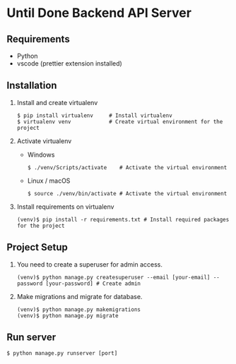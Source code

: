 # Until Done Backend API Server

## Requirements

- Python
- vscode (prettier extension installed)

## Installation

1. Install and create virtualenv

   ```shell
   $ pip install virtualenv     # Install virtualenv
   $ virtualenv venv            # Create virtual environment for the project
   ```

2. Activate virtualenv

   - Windows
     ```shell
     $ ./venv/Scripts/activate    # Activate the virtual environment
     ```
   - Linux / macOS

     ```shell
     $ source ./venv/bin/activate # Activate the virtual environment
     ```

3. Install requirements on virtualenv

   ```shell
   (venv)$ pip install -r requirements.txt # Install required packages for the project
   ```

## Project Setup

1. You need to create a superuser for admin access.

   ```shell
   (venv)$ python manage.py createsuperuser --email [your-email] --password [your-password] # Create admin
   ```

2. Make migrations and migrate for database.

   ```shell
   (venv)$ python manage.py makemigrations
   (venv)$ python manage.py migrate
   ```

## Run server

```shell
$ python manage.py runserver [port]
```
